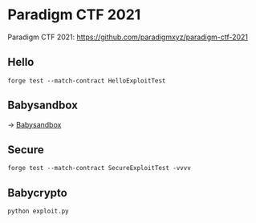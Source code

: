 # Paradigm CTF 2021

Paradigm CTF 2021: https://github.com/paradigmxyz/paradigm-ctf-2021

## Hello
```
forge test --match-contract HelloExploitTest
```

## Babysandbox
-> [Babysandbox](Babysandbox)

## Secure
```
forge test --match-contract SecureExploitTest -vvvv
```

## Babycrypto
```
python exploit.py
```